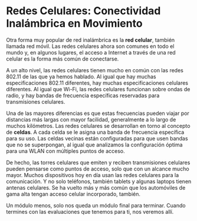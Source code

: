 # Redes Celulares: Conectividad Inalámbrica en Movimiento

Otra forma muy popular de red inalámbrica es la **red celular**, también llamada red móvil. Las redes celulares ahora son comunes en todo el mundo y, en algunos lugares, el acceso a Internet a través de una red celular es la forma más común de conectarse.

A un alto nivel, las redes celulares tienen mucho en común con las redes 802.11 de las que ya hemos hablado. Al igual que hay muchas especificaciones 802.11 diferentes, hay muchas especificaciones celulares diferentes. Al igual que Wi-Fi, las redes celulares funcionan sobre ondas de radio, y hay bandas de frecuencia específicas reservadas para transmisiones celulares.

Una de las mayores diferencias es que estas frecuencias pueden viajar por distancias más largas con mayor facilidad, generalmente a lo largo de muchos kilómetros. Las redes celulares se desarrollan en torno al concepto de **celdas**. A cada celda se le asigna una banda de frecuencia específica para su uso. Las celdas vecinas están configuradas para que usen bandas que no se superpongan, al igual que analizamos la configuración óptima para una WLAN con múltiples puntos de acceso.

De hecho, las torres celulares que emiten y reciben transmisiones celulares pueden pensarse como puntos de acceso, solo que con un alcance mucho mayor. Muchos dispositivos hoy en día usan las redes celulares para la comunicación. Y no solo teléfonos, también tablets y algunas laptops tienen antenas celulares. Se ha vuelto más y más común que los automóviles de gama alta tengan acceso celular incorporado, también.

Un módulo menos, solo nos queda un módulo final para terminar. Cuando termines con las evaluaciones que tenemos para ti, nos veremos allí.
